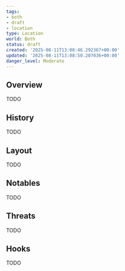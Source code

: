 ```yaml
---
tags:
- both
- draft
- location
type: Location
world: Both
status: draft
created: '2025-08-11T13:08:46.292367+00:00'
updated: '2025-08-11T13:08:50.207036+00:00'
danger_level: Moderate
---
```



## Overview

TODO
## History

TODO
## Layout

TODO
## Notables

TODO
## Threats

TODO
## Hooks

TODO
